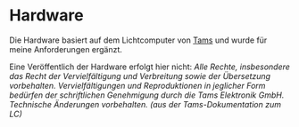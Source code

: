 ﻿# Hardware

Die Hardware basiert auf dem Lichtcomputer von [Tams](https://tams-online.de/epages/642f1858-c39b-4b7d-af86-f6a1feaca0e4.sf/de_DE/?ObjectPath=/Shops/642f1858-c39b-4b7d-af86-f6a1feaca0e4/Categories/Produkte/Beleuchten/%22Light%20Computer%22)
und wurde für meine Anforderungen ergänzt.

Eine Veröffentlich der Hardware erfolgt hier nicht:
_Alle Rechte, insbesondere das Recht der Vervielfältigung und
Verbreitung sowie der Übersetzung vorbehalten. Vervielfältigungen und
Reproduktionen in jeglicher Form bedürfen der schriftlichen
Genehmigung durch die Tams Elektronik GmbH.
Technische Änderungen vorbehalten.
(aus der Tams-Dokumentation zum LC)_
 
